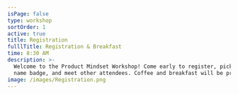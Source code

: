 ```yaml
---
isPage: false
type: workshop
sortOrder: 1
active: true
title: Registration
fulllTitle: Registration & Breakfast
time: 8:30 AM
description: >-
  Welcome to the Product Mindset Workshop! Come early to register, pick up your
  name badge, and meet other attendees. Coffee and breakfast will be provided.
image: /images/Registration.png
---
```

